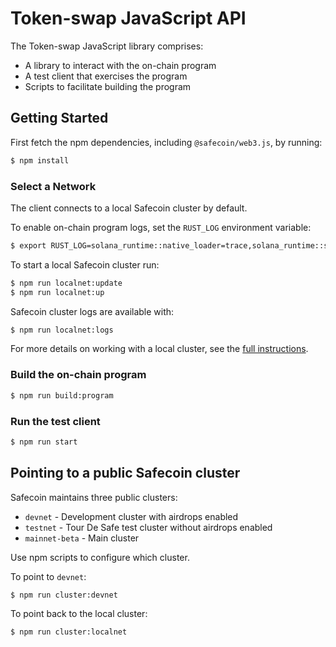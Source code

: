 # Token-swap JavaScript API

The Token-swap JavaScript library comprises:

* A library to interact with the on-chain program
* A test client that exercises the program
* Scripts to facilitate building the program

## Getting Started

First fetch the npm dependencies, including `@safecoin/web3.js`, by running:
```sh
$ npm install
```

### Select a Network

The client connects to a local Safecoin cluster by default.

To enable on-chain program logs, set the `RUST_LOG` environment variable:

```bash
$ export RUST_LOG=solana_runtime::native_loader=trace,solana_runtime::system_instruction_processor=trace,solana_runtime::bank=debug,solana_bpf_loader=debug,solana_rbpf=debug
```

To start a local Safecoin cluster run:
```bash
$ npm run localnet:update
$ npm run localnet:up
```

Safecoin cluster logs are available with:
```bash
$ npm run localnet:logs
```

For more details on working with a local cluster, see the [full
instructions](https://github.com/fair-exchange/safecoin-web3.js#local-network).

### Build the on-chain program

```bash
$ npm run build:program
```

### Run the test client

```sh
$ npm run start
```

## Pointing to a public Safecoin cluster

Safecoin maintains three public clusters:
- `devnet` - Development cluster with airdrops enabled
- `testnet` - Tour De Safe test cluster without airdrops enabled
- `mainnet-beta` -  Main cluster

Use npm scripts to configure which cluster.

To point to `devnet`:
```bash
$ npm run cluster:devnet
```

To point back to the local cluster:
```bash
$ npm run cluster:localnet
```

